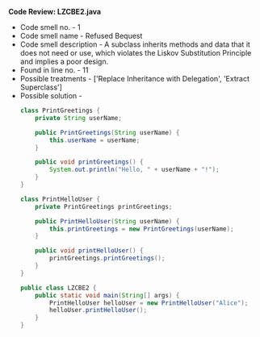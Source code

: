 **Code Review: LZCBE2.java**
   - Code smell no. - 1
   - Code smell name - Refused Bequest
   - Code smell description - A subclass inherits methods and data that it does not need or use, which violates the Liskov Substitution Principle and implies a poor design.
   - Found in line no. - 11
   - Possible treatments - ['Replace Inheritance with Delegation', 'Extract Superclass']
   - Possible solution - 
     ```java
     class PrintGreetings {
         private String userName;

         public PrintGreetings(String userName) {
             this.userName = userName;
         }

         public void printGreetings() {
             System.out.println("Hello, " + userName + "!");
         }
     }

     class PrintHelloUser {
         private PrintGreetings printGreetings;

         public PrintHelloUser(String userName) {
             this.printGreetings = new PrintGreetings(userName);
         }

         public void printHelloUser() {
             printGreetings.printGreetings();
         }
     }

     public class LZCBE2 {
         public static void main(String[] args) {
             PrintHelloUser helloUser = new PrintHelloUser("Alice");
             helloUser.printHelloUser();
         }
     }
     ```
